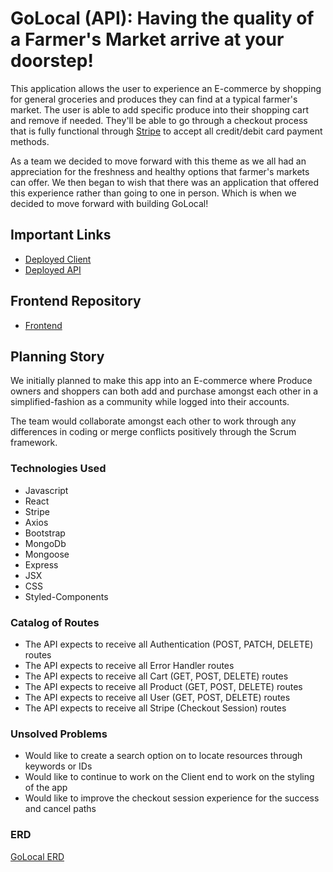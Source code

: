 # GoLocal (API): Having the quality of a Farmer's Market arrive at your doorstep!

This application allows the user to experience an E-commerce by shopping for general groceries and produces they can find at a typical farmer's market. The user is able to add specific produce into their shopping cart and remove if needed. They'll be able to go through a checkout process that is fully functional through [Stripe](https://stripe.com/) to accept all credit/debit card payment methods.

As a team we decided to move forward with this theme as we all had an appreciation for the freshness and healthy options that farmer's markets can offer. We then began to wish that there was an application that offered this experience rather than going to one in person. Which is when we decided to move forward with building GoLocal!

## Important Links

- [Deployed Client](https://reactisland.github.io/project-frontend/)
- [Deployed API](https://immense-tundra-62185.herokuapp.com/)

## Frontend Repository

- [Frontend](https://github.com/reactIsland/project-frontend)

## Planning Story

We initially planned to make this app into an E-commerce where Produce owners and shoppers can both add and purchase amongst each other in a simplified-fashion as a community while logged into their accounts.

The team would collaborate amongst each other to work through any differences in coding or merge conflicts positively through the Scrum framework.

### Technologies Used

- Javascript
- React
- Stripe
- Axios
- Bootstrap
- MongoDb
- Mongoose
- Express
- JSX
- CSS
- Styled-Components

### Catalog of Routes

- The API expects to receive all Authentication (POST, PATCH, DELETE) routes
- The API expects to receive all Error Handler routes
- The API expects to receive all Cart (GET, POST, DELETE) routes
- The API expects to receive all Product (GET, POST, DELETE) routes
- The API expects to receive all User (GET, POST, DELETE) routes
- The API expects to receive all Stripe (Checkout Session) routes

### Unsolved Problems

- Would like to create a search option on to locate resources through keywords or IDs
- Would like to continue to work on the Client end to work on the styling of the app
- Would like to improve the checkout session experience for the success and cancel paths

### ERD
[GoLocal ERD](https://jamboard.google.com/d/1W8dqF5BSRpSpBbwMGUSS87UrwNAcBilFZcBzzWs5oB4/viewer?f=5)
